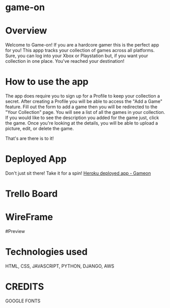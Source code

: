 # game-on


# Overview

Welcome to Game-on!
If you are a hardcore gamer this is the perfect app for you! This appp tracks your collection of games across all platforms.
Sure, you can log into your Xbox or Playstation but, if you want your collection in one place. You've reached your destination!


# How to use the app
The app does require you to sign up for a Profile to keep your collection a secret.
After creating a Profile you will be able to access the "Add a Game" feature.
Fill out the form to add a game then you will be redirected to the "Your Collection" page.
You will see a list of all the games in your collection.
If you would like to see the description you added for the game just, click the game.
Once you're looking at the details, you will be able to upload a picture, edit, or delete the game.

That's are there is to it! 

# Deployed App

Don't just sit there! Take it for a spin! [Heroku deployed app - Gameon](https://game-on-26.herokuapp.com/)


# Trello Board


# WireFrame


#Preview












# Technologies used

HTML, CSS, JAVASCRIPT, PYTHON, DJANGO, AWS

# CREDITS

GOOGLE FONTS

